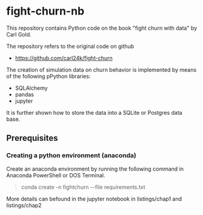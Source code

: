 # fight-churn-nb

This repository contains Python code on the book
"fight churn with data" by Carl Gold. 

The repository refers to the original code on github
* https://github.com/carl24k/fight-churn

The creation of simulation data on churn behavior is implemented by means of the following pPython libraries:
* SQLAlchemy
* pandas
* jupyter

It is further shown how to store the data into a SQLite or Postgres data base.

## Prerequisites
### Creating a python environment (anaconda)

Create an anaconda environment by running the following command in Anaconda PowerShell or DOS Terminal.
> conda create -n fightchurn --file requirements.txt  

More details can befound in the jupyter notebook in listings/chap1
and listings/chap2







